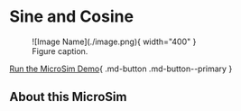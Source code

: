 # Sine and Cosine

<figure markdown>
   ![Image Name](./image.png){ width="400" }
   <figcaption>Figure caption.</figcaption>
</figure>

[Run the MicroSim Demo](./sine-and-cosine.html){ .md-button .md-button--primary }

## About this MicroSim